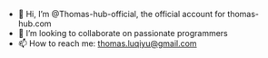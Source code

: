 - 👋 Hi, I’m @Thomas-hub-official, the official account for thomas-hub.com
- 💞️ I’m looking to collaborate on passionate programmers
- 📫 How to reach me: thomas.luqiyu@gmail.com

<!---
Thomas-hub-official/Thomas-hub-official is a ✨ special ✨ repository because its `README.md` (this file) appears on your GitHub profile.
You can click the Preview link to take a look at your changes.
--->
